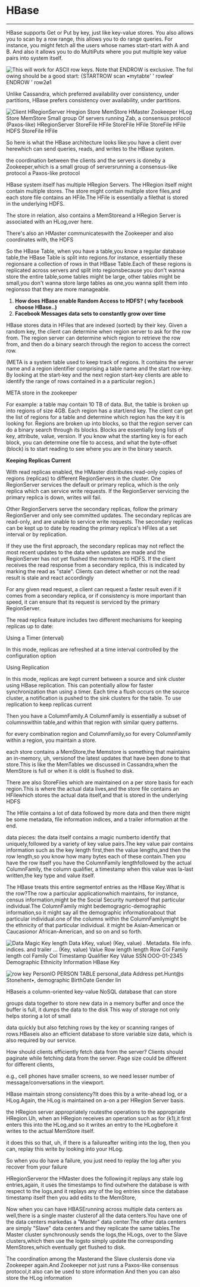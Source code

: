# HBase



---

HBase supports Get or Put by key, just like key-value stores. You also allows you to scan by a row range, this allows you to do range queries. For instance, you might fetch all the users whose names start-start with A and B. And also it allows you to do MultiPuts where you put multiple key value pairs into system itself.



![This will work for ASCII row keys. Note that ENDROW is exclusive. The fol owing should be a good start: {STARTROW scan •mytabte' ' rowleø' ENDROW ' row2ø1 ](../media/HBase-HBase-image1.png)



Unlike Cassandra, which preferred availability over consistency, under partitions, HBase prefers consistency over availability, under partitions.



![Client HRegionServer Hregion Store MemStore HMaster Zookeeper HLog Store MemStore Small group Of servers running Zab, a consensus protocol (Paxos-like) HRegionServer StoreFiIe HFile StoreFiIe HFile StoreFile HFile HDFS StoreFiIe HFile ](../media/HBase-HBase-image2.png)



So here is what the HBase architecture looks like:you have a client over herewhich can send queries, reads, and writes to the HBase system.



the coordination between the clients and the servers is doneby a Zookeeper,which is a small group of serversrunning a consensus-like protocol a Paxos-like protocol



HBase system itself has multiple HRegion Servers. The HRegion itself might contain multiple stores. The store might contain multiple store files,and each store file contains an HFile.The HFile is essentially a filethat is stored in the underlying HDFS.



The store in relation, also contains a MemStoreand a HRegion Server is associated with an HLog,over here.



There's also an HMaster communicateswith the Zookeeper and also coordinates with, the HDFS



So the HBase Table, when you have a table,you know a regular database table,the HBase Table is split into regions.for instance, essentially these regionsare a collection of rows in that HBase Table.Each of these regions is replicated across servers and split into regionsbecause you don't wanna store the entire table,some tables might be large, other tables might be small,you don't wanna store large tables as one,you wanna split them into regionsso that they are more manageable.



1.  **How does HBase enable Random Access to HDFS? ( why facebook choose HBase..)**
2.  **Facebook Messages data sets to constantly grow over time**



HBase stores data in HFiles that are indexed (sorted) by their key. Given a random key, the client can determine when region server to ask for the row from. The region server can determine which region to retrieve the row from, and then do a binary search through the region to access the correct row.



(META is a system table used to keep track of regions. It contains the server name and a region identifier comprising a table name and the start row-key. By looking at the start-key and the next region start-key clients are able to identify the range of rows contained in a a particular region.)



META store in the zookeeper



For example: a table may contain 10 TB of data. But, the table is broken up into regions of size 4GB. Each region has a start/end key. The client can get the list of regions for a table and determine which region has the key it is looking for. Regions are broken up into blocks, so that the region server can do a binary search through its blocks. Blocks are essentially long lists of key, attribute, value, version. If you know what the starting key is for each block, you can determine one file to access, and what the byte-offset (block) is to start reading to see where you are in the binary search.









**Keeping Replicas Current**

With read replicas enabled, the HMaster distributes read-only copies of regions (replicas) to different RegionServers in the cluster. One RegionServer services the default or primary replica, which is the only replica which can service write requests. If the RegionServer servicing the primary replica is down, writes will fail.



Other RegionServers serve the secondary replicas, follow the primary RegionServer and only see committed updates. The secondary replicas are read-only, and are unable to service write requests. The secondary replicas can be kept up to date by reading the primary replica's HFiles at a set interval or by replication.



If they use the first approach, the secondary replicas may not reflect the most recent updates to the data when updates are made and the RegionServer has not yet flushed the memstore to HDFS. If the client receives the read response from a secondary replica, this is indicated by marking the read as "stale". Clients can detect whether or not the read result is stale and react accordingly









For any given read request, a client can request a faster result even if it comes from a secondary replica, or if consistency is more important than speed, it can ensure that its request is serviced by the primary RegionServer.





The read replica feature includes two different mechanisms for keeping replicas up to date:



Using a Timer (interval)



In this mode, replicas are refreshed at a time interval controlled by the configuration option



Using Replication

In this mode, replicas are kept current between a source and sink cluster using HBase replication. This can potentially allow for faster synchronization than using a timer. Each time a flush occurs on the source cluster, a notification is pushed to the sink clusters for the table. To use replication to keep replicas current











Then you have a ColumnFamily.A ColumnFamily is essentially a subset of columnswithin table,and within that region with similar query patterns.



for every combination region and ColumnFamily,so for every ColumnFamily within a region, you maintain a store.



each store contains a MemStore,the Memstore is something that maintains an in-memory, uh, versionof the latest updates that have been done to that store.This is like the MemTables we discussed in Cassandra,when the MemStore is full or when it is oldit is flushed to disk.



There are also StoreFiles which are maintained on a per store basis for each region.This is where the actual data lives,and the store file contains an HFilewhich stores the actual data itself,and that is stored in the underlying HDFS









The Hfile contains a lot of data followed by more data and then there might be some metadata, file information indices, and a trailer information at the end.



data pieces: the data itself contains a magic numberto identify that uniquely,followed by a variety of key value pairs.The key value pair contains information such as the key length first,then the value lengths,and then the row length,so you know how many bytes each of these contain.Then you have the row itself you have the ColumnFamily lengthfollowed by the actual ColumnFamily, the column qualifier, a timestamp when this value was la-last written,the key type and value itself.



The HBase treats this entire segmentof entries as the HBase Key.What is the row?The row a particular applicationwhich maintains, for instance, census information,might be the Social Security numberof that particular individual.The ColumnFamily might bedemogragric-demographic information,so it might say all the demographic informationabout that particular individual.one of the columns within the ColumnFamilymight be the ethnicity of that particular individual. it might be Asian-American or Caucasionor African-American, and so on and so forth.





![Data Magic Key length Data kKey, value) (Key, value) . Metadata. file info. indices. and trailer ... (Key, value) Value Row length length Row Col Family length col Family Col Timestamp Qualifier Key Value SSN:OOO-01-2345 Demographic Ethnicity Information HBase Key ](../media/HBase-HBase-image3.png)





![row key PersonIO PERSON TABLE personal_data Address pet.Hunt@s Stonehent•, demographic BirthOate Gender lin ](../media/HBase-HBase-image4.png)





HBaseis a column-oriented key-value NoSQL database that can store



groups data together to store new data in a memory buffer and once the buffer is full, it dumps the data to the disk This way of storage not only helps storing a lot of small

data quickly but also fetching rows by the key or scanning ranges of rows.HBaseis also an efficient database to store variable size data, which is also required by our service.

How should clients efficiently fetch data from the server? Clients should paginate while fetching data from the server. Page size could be different for different clients,

e.g., cell phones have smaller screens, so we need lesser number of message/conversations in the viewport.









HBase maintain strong consistency?It does this by a write-ahead log, or a HLog.Again, the HLog is maintained on a-on a per HRegion Server basis.

the HRegion server appropriately routesthe operations to the appropriate HRegion.Uh, when an HRegion receives an operation such as for (k1),it first enters this into the HLog,and so it writes an entry to the HLogbefore it writes to the actual MemStore itself.

it does this so that, uh, if there is a failureafter writing into the log, then you can, replay this write by looking into your HLog.

So when you do have a failure, you just need to replay the log after you recover from your failure



HRegionServeror the HMaster does the following:it replays any stale log entries,again, it uses the timestamps to find outwhere the database is with respect to the logs,and it replays any of the log entries since the database timestamp itself then you add edits to the MemStore,





Now when you can have HBASErunning across multiple data centers as well,there is a single master clusterof all the data centers.You have one of the data centers markedas a "Master" data center.The other data centers are simply "Slave" data centers and they replicate the same tables.The Master cluster synchronously sends the logs,the HLogs, over to the Slave clusters,which then use the logsto simply update the corresponding MemStores,which eventually get flushed to disk.

The coordination among the Masterand the Slave clustersis done via Zookeeper again.And Zookeeper not just runs a Paxos-like consensus protocol,it also can be used to store information And then you can also store the HLog information




